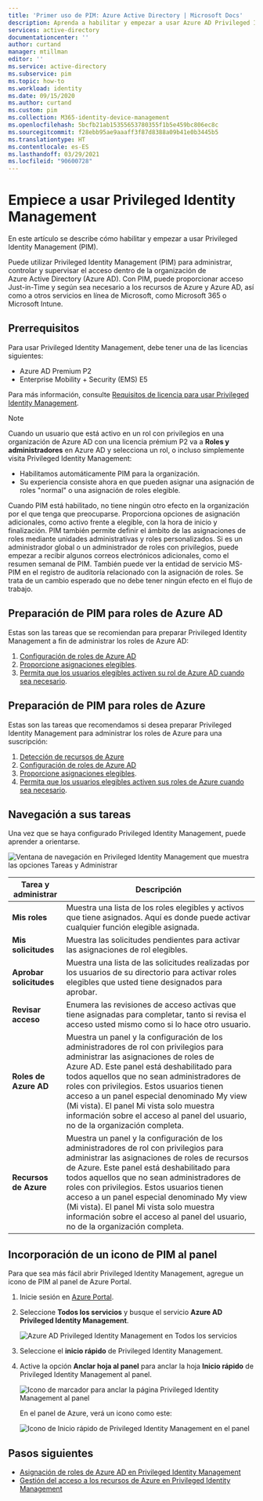 ```yaml
---
title: 'Primer uso de PIM: Azure Active Directory | Microsoft Docs'
description: Aprenda a habilitar y empezar a usar Azure AD Privileged Identity Management (PIM) en Azure Portal.
services: active-directory
documentationcenter: ''
author: curtand
manager: mtillman
editor: ''
ms.service: active-directory
ms.subservice: pim
ms.topic: how-to
ms.workload: identity
ms.date: 09/15/2020
ms.author: curtand
ms.custom: pim
ms.collection: M365-identity-device-management
ms.openlocfilehash: 5bcfb21ab15355653780355f1b5e459bc806ec8c
ms.sourcegitcommit: f28ebb95ae9aaaff3f87d8388a09b41e0b3445b5
ms.translationtype: HT
ms.contentlocale: es-ES
ms.lasthandoff: 03/29/2021
ms.locfileid: "90600728"
---
```

# <a name="start-using-privileged-identity-management"></a>Empiece a usar Privileged Identity Management

En este artículo se describe cómo habilitar y empezar a usar Privileged Identity Management (PIM).

Puede utilizar Privileged Identity Management (PIM) para administrar, controlar y supervisar el acceso dentro de la organización de Azure Active Directory (Azure AD). Con PIM, puede proporcionar acceso Just-in-Time y según sea necesario a los recursos de Azure y Azure AD, así como a otros servicios en línea de Microsoft, como Microsoft 365 o Microsoft Intune.

## <a name="prerequisites"></a>Prerrequisitos

Para usar Privileged Identity Management, debe tener una de las licencias siguientes:

- Azure AD Premium P2
- Enterprise Mobility + Security (EMS) E5

Para más información, consulte [Requisitos de licencia para usar Privileged Identity Management](subscription-requirements.md).

> [!Note]
> Cuando un usuario que está activo en un rol con privilegios en una organización de Azure AD con una licencia prémium P2 va a **Roles y administradores** en Azure AD y selecciona un rol, o incluso simplemente visita Privileged Identity Management:
>
> - Habilitamos automáticamente PIM para la organización.
> - Su experiencia consiste ahora en que pueden asignar una asignación de roles "normal" o una asignación de roles elegible.
>
> Cuando PIM está habilitado, no tiene ningún otro efecto en la organización por el que tenga que preocuparse. Proporciona opciones de asignación adicionales, como activo frente a elegible, con la hora de inicio y finalización. PIM también permite definir el ámbito de las asignaciones de roles mediante unidades administrativas y roles personalizados. Si es un administrador global o un administrador de roles con privilegios, puede empezar a recibir algunos correos electrónicos adicionales, como el resumen semanal de PIM. También puede ver la entidad de servicio MS-PIM en el registro de auditoría relacionado con la asignación de roles. Se trata de un cambio esperado que no debe tener ningún efecto en el flujo de trabajo.

## <a name="prepare-pim-for-azure-ad-roles"></a>Preparación de PIM para roles de Azure AD

Estas son las tareas que se recomiendan para preparar Privileged Identity Management a fin de administrar los roles de Azure AD:

1. [Configuración de roles de Azure AD](pim-how-to-change-default-settings.md)
1. [Proporcione asignaciones elegibles](pim-how-to-add-role-to-user.md).
1. [Permita que los usuarios elegibles activen su rol de Azure AD cuando sea necesario](pim-how-to-activate-role.md).

## <a name="prepare-pim-for-azure-roles"></a>Preparación de PIM para roles de Azure

Estas son las tareas que recomendamos si desea preparar Privileged Identity Management para administrar los roles de Azure para una suscripción:

1. [Detección de recursos de Azure](pim-resource-roles-discover-resources.md)
1. [Configuración de roles de Azure AD](pim-resource-roles-configure-role-settings.md)
1. [Proporcione asignaciones elegibles](pim-resource-roles-assign-roles.md).
1. [Permita que los usuarios elegibles activen sus roles de Azure cuando sea necesario](pim-resource-roles-activate-your-roles.md).

## <a name="navigate-to-your-tasks"></a>Navegación a sus tareas

Una vez que se haya configurado Privileged Identity Management, puede aprender a orientarse.

![Ventana de navegación en Privileged Identity Management que muestra las opciones Tareas y Administrar](./media/pim-getting-started/pim-quickstart-tasks.png)

| Tarea y administrar | Descripción |
| --- | --- |
| **Mis roles**  | Muestra una lista de los roles elegibles y activos que tiene asignados. Aquí es donde puede activar cualquier función elegible asignada. |
| **Mis solicitudes** | Muestra las solicitudes pendientes para activar las asignaciones de rol elegibles. |
| **Aprobar solicitudes** | Muestra una lista de las solicitudes realizadas por los usuarios de su directorio para activar roles elegibles que usted tiene designados para aprobar. |
| **Revisar acceso** | Enumera las revisiones de acceso activas que tiene asignadas para completar, tanto si revisa el acceso usted mismo como si lo hace otro usuario. |
| **Roles de Azure AD** | Muestra un panel y la configuración de los administradores de rol con privilegios para administrar las asignaciones de roles de Azure AD. Este panel está deshabilitado para todos aquellos que no sean administradores de roles con privilegios. Estos usuarios tienen acceso a un panel especial denominado My view (Mi vista). El panel Mi vista solo muestra información sobre el acceso al panel del usuario, no de la organización completa. |
| **Recursos de Azure** | Muestra un panel y la configuración de los administradores de rol con privilegios para administrar las asignaciones de roles de recursos de Azure. Este panel está deshabilitado para todos aquellos que no sean administradores de roles con privilegios. Estos usuarios tienen acceso a un panel especial denominado My view (Mi vista). El panel Mi vista solo muestra información sobre el acceso al panel del usuario, no de la organización completa. |

## <a name="add-a-pim-tile-to-the-dashboard"></a>Incorporación de un icono de PIM al panel

Para que sea más fácil abrir Privileged Identity Management, agregue un icono de PIM al panel de Azure Portal.

1. Inicie sesión en [Azure Portal](https://portal.azure.com/).

1. Seleccione **Todos los servicios** y busque el servicio **Azure AD Privileged Identity Management**.

    ![Azure AD Privileged Identity Management en Todos los servicios](./media/pim-getting-started/pim-all-services-find.png)

1. Seleccione el **inicio rápido** de Privileged Identity Management.

1. Active la opción **Anclar hoja al panel** para anclar la hoja **Inicio rápido** de Privileged Identity Management al panel.

    ![Icono de marcador para anclar la página Privileged Identity Management al panel](./media/pim-getting-started/pim-quickstart-pin-to-dashboard.png)

    En el panel de Azure, verá un icono como este:

    ![Icono de Inicio rápido de Privileged Identity Management en el panel](./media/pim-getting-started/pim-quickstart-dashboard-tile.png)

## <a name="next-steps"></a>Pasos siguientes

- [Asignación de roles de Azure AD en Privileged Identity Management](pim-how-to-add-role-to-user.md)
- [Gestión del acceso a los recursos de Azure en Privileged Identity Management](pim-resource-roles-discover-resources.md)
